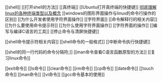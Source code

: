 [[shell]]
[[打开shell的方法]]
[[真终端]]
[[Ubuntu打开真终端的快捷键]]
[彻底理解linux的各种终端类型以及概念](https://blog.csdn.net/gdfhhj/article/details/87732985)
[[windows的图形界面操作与linux的命令行操作的区别]]
[[为什么开发者使用字符界面操作]]
[[字符界面]]
[[命令解释行的相关内容]]
[[为什么要使用命令提示符]]
[[为什么使用字符界面操作]]
[[字符界面的操作]]
[[编写与编译C语言的工具]]
[[停止命令与清屏快捷键]]

[[shell命令提示符相关内容]]
[[shell命令的一般格式]]
[[中断命令执行快捷键]]

[[shell的同一行代码的命令分隔符;]]
[[man命令查看C语言函数原型的方法]]
[[复习linux命令]]

[[exit命令]]
[[ls命令]]
[[clear命令]]
[[rm命令]]
[[cp命令]]
[[date命令]]
[[touch命令]]
[[man命令]]
[[vi命令]]
[[gcc命令基本的使用]]
